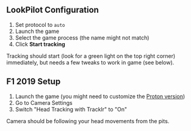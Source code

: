## LookPilot Configuration
1. Set protocol to `auto`
2. Launch the game
3. Select the game process (the name might not match)
4. Click **Start tracking**

Tracking should start (look for a green light on the top right corner) immediately, but needs a few tweaks to work in game (see below).

## F1 2019 Setup
1. Launch the game (you might need to customize the [Proton version](https://www.protondb.com/app/928600))
2. Go to Camera Settings
3. Switch "Head Tracking with TrackIr" to "On"

Camera should be following your head movements from the pits.

